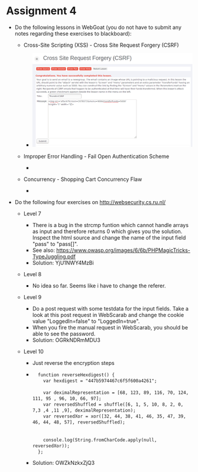 # Assignment 4

* Do the following lessons in WebGoat (you do not have to submit any notes regarding these exercises to blackboard):

	* Cross-Site Scripting (XSS) - Cross Site Request Forgery (CSRF)

		* ![CSRF](img/csrf.PNG)


	* Improper Error Handling - Fail Open Authentication Scheme

		* 	

	* Concurrency - Shopping Cart Concurrency Flaw

		* 

* Do the following four exercises on http://websecurity.cs.ru.nl/
	
	* Level 7

		* There is a bug in the strcmp funtion which cannot handle arrays as input and therefore returns 0 which gives you the solution. Inspect the html source and change the name of the input field "pass" to "pass[]".
		* See also: https://www.owasp.org/images/6/6b/PHPMagicTricks-TypeJuggling.pdf
		* Solution: YjU1NWY4MzBi

	* Level 8
	
		* No idea so far. Seems like i have to change the referer.

	* Level 9
	
		* Do a post request with some testdata for the input fields. Take a look at this post request in WebScarab and change the cookie value "LoggedIn=false" to "LoggedIn=true".
		* When you fire the manual request in WebScarab, you should be able to see the password.
		* Solution: OGRkNDRmMDU3	

	* Level 10
		
		* Just reverse the encryption steps
		* ```
			function reverseHexdigest() {
			  var hexdigest = "447b5974467c6f5f600a4261";
			  
			  var deximalRepresentation = [68, 123, 89, 116, 70, 124, 111, 95 , 96, 10, 66, 97];
			  var reversedShuffled = shuffle([6, 1, 5, 10, 8, 2, 0, 7,3 ,4 ,11 ,9], deximalRepresentation);
			  var reversedXor = xor([32, 44, 38, 41, 46, 35, 47, 39, 46, 44, 48, 57], reversedShuffled);


			  console.log(String.fromCharCode.apply(null, reversedXor));  
			};

		* Solution: OWZkNzkxZjQ3	



		






	